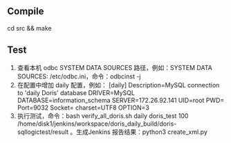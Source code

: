 ## Compile

cd src && make

## Test
1. 查看本机 odbc SYSTEM DATA SOURCES 路径，例如：SYSTEM DATA SOURCES: /etc/odbc.ini，命令：odbcinst -j
2. 在配置中增加 daily 配置，例如：
    [daily]
    Description=MySQL connection to 'daily Doris' database
    DRIVER=MySQL
    DATABASE=information_schema
    SERVER=172.26.92.141
    UID=root
    PWD=
    Port=9032
    Socket=
    charset=UTF8
    OPTION=3
3. 执行测试，命令：bash verify_all_doris.sh daily doris_test 100 /home/disk1/jenkins/workspace/doris_daily_build/doris-sqllogictest/result 。生成Jenkins 报告结果：python3 create_xml.py
